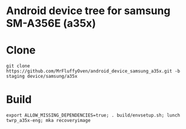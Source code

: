 # Android device tree for samsung SM-A356E (a35x)

# Clone
    git clone https://github.com/MrFluffyOven/android_device_samsung_a35x.git -b staging device/samsung/a35x

# Build
    export ALLOW_MISSING_DEPENDENCIES=true; . build/envsetup.sh; lunch twrp_a35x-eng; mka recoveryimage

